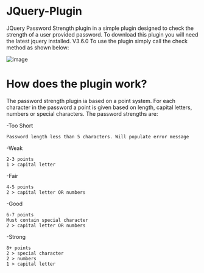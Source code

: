# JQuery-Plugin
JQuery Password Strength plugin in a simple plugin designed to check the strength of a user provided password. 
To download this plugin you will need the latest jquery installed. V3.6.0
To use the plugin simply call the check method as shown below:

![image](https://user-images.githubusercontent.com/84094288/144269025-516ed06c-d4bc-4130-965c-0f72434a3edf.png)

# How does the plugin work?
The password strength plugin ia based on a point system. For each character in the password a point is given based on length, capital letters, numbers or special characters. 
The password strengths are:

  -Too Short
  
    Password length less than 5 characters. Will populate error message
    
  -Weak
  
    2-3 points
    1 > capital letter
    
  -Fair
  
    4-5 points
    2 > capital letter OR numbers
    
  -Good
  
    6-7 points
    Must contain special character
    2 > capital letter OR numbers
    
  -Strong
  
    8+ points
    2 > special character
    2 > numbers
    1 > capital letter
  
  
